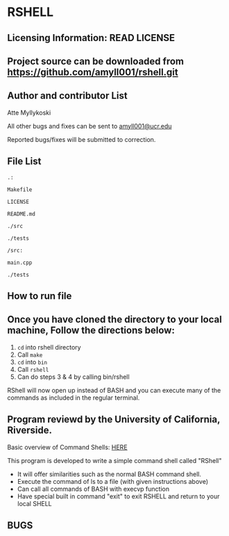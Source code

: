 RSHELL
===

Licensing Information: READ LICENSE
---
Project source can be downloaded from https://github.com/amyll001/rshell.git
----

Author and contributor List
----
Atte Myllykoski

All other bugs and fixes can be sent to amyll001@ucr.edu

Reported bugs/fixes will be submitted to correction.

File List
----

```
.:

Makefile

LICENSE

README.md

./src

./tests
```
```
/src:

main.cpp
```
```
./tests
```
How to run file
----
Once you have cloned the directory to your local machine, 
Follow the directions below:
----
1. `cd` into rshell directory
2. Call `make`
3. `cd` into `bin`
4. Call `rshell`
5. Can do steps 3 & 4 by calling bin/rshell

RShell will now open up instead of BASH and you can execute many of
the commands as included in the regular terminal.

Program reviewd by the University of California, Riverside.
----
Basic overview of Command Shells: [HERE](http://linuxgazette.net/111/ramankutty.html)

This program is developed to write a simple command shell called "RShell"
* It will offer similarities such as the normal BASH command shell.
* Execute the command of ls to a file (with given instructions above)
* Can call all commands of BASH with execvp function
* Have special built in command "exit" to exit RSHELL and return to your local SHELL

BUGS
----


